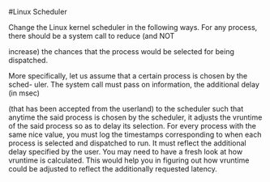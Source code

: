 
#Linux Scheduler 

Change the Linux kernel scheduler in the following ways. For any process, there should be a system call to reduce (and NOT

increase) the chances that the process would be selected for being dispatched.

More specifically, let us assume that a certain process is chosen by the sched-
uler. The system call must pass on information, the additional delay (in msec)

(that has been accepted from the userland) to the scheduler such that anytime
the said process is chosen by the scheduler, it adjusts the vruntime of the said
process so as to delay its selection.
For every process with the same nice value, you must log the timestamps
corresponding to when each process is selected and dispatched to run. It must
reflect the additional delay specified by the user. You may need to have a fresh
look at how vruntime is calculated. This would help you in figuring out how
vruntime could be adjusted to reflect the additionally requested latency.
